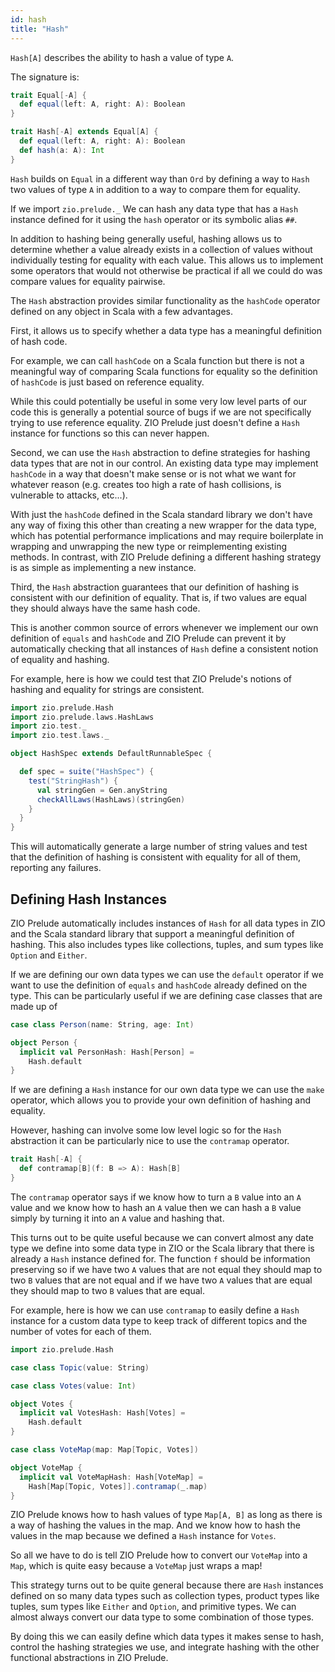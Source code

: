 ```yaml
---
id: hash
title: "Hash"
---
```


`Hash[A]` describes the ability to hash a value of type `A`.

The signature is:

```scala mdoc
trait Equal[-A] {
  def equal(left: A, right: A): Boolean
}

trait Hash[-A] extends Equal[A] {
  def equal(left: A, right: A): Boolean
  def hash(a: A): Int
}
```

`Hash` builds on `Equal` in a different way than `Ord` by defining a way to `Hash` two values of type `A` in addition to a way to compare them for equality.

If we import `zio.prelude._` We can hash any data type that has a `Hash` instance defined for it using the `hash` operator or its symbolic alias `##`.

In addition to hashing being generally useful, hashing allows us to determine whether a value already exists in a collection of values without individually testing for equality with each value. This allows us to implement some operators that would not otherwise be practical if all we could do was compare values for equality pairwise.

The `Hash` abstraction provides similar functionality as the `hashCode` operator defined on any object in Scala with a few advantages.

First, it allows us to specify whether a data type has a meaningful definition of hash code.

For example, we can call `hashCode` on a Scala function but there is not a meaningful way of comparing Scala functions for equality so the definition of `hashCode` is just based on reference equality.

While this could potentially be useful in some very low level parts of our code this is generally a potential source of bugs if we are not specifically trying to use reference equality. ZIO Prelude just doesn't define a `Hash` instance for functions so this can never happen.

Second, we can use the `Hash` abstraction to define strategies for hashing data types that are not in our control. An existing data type may implement `hashCode` in a way that doesn't make sense or is not what we want for whatever reason (e.g. creates too high a rate of hash collisions, is vulnerable to attacks, etc...).

With just the `hashCode` defined in the Scala standard library we don't have any way of fixing this other than creating a new wrapper for the data type, which has potential performance implications and may require boilerplate in wrapping and unwrapping the new type or reimplementing existing methods. In contrast, with ZIO Prelude defining a different hashing strategy is as simple as implementing a new instance.

Third, the `Hash` abstraction guarantees that our definition of hashing is consistent with our definition of equality. That is, if two values are equal they should always have the same hash code.

This is another common source of errors whenever we implement our own definition of `equals` and `hashCode` and ZIO Prelude can prevent it by automatically checking that all instances of `Hash` define a consistent notion of equality and hashing.

For example, here is how we could test that ZIO Prelude's notions of hashing and equality for strings are consistent.

```scala mdoc:reset
import zio.prelude.Hash
import zio.prelude.laws.HashLaws
import zio.test._
import zio.test.laws._

object HashSpec extends DefaultRunnableSpec {

  def spec = suite("HashSpec") {
    test("StringHash") {
      val stringGen = Gen.anyString
      checkAllLaws(HashLaws)(stringGen)
    }
  }
}
```

This will automatically generate a large number of string values and test that the definition of hashing is consistent with equality for all of them, reporting any failures.

## Defining Hash Instances

ZIO Prelude automatically includes instances of `Hash` for all data types in ZIO and the Scala standard library that support a meaningful definition of hashing. This also includes types like collections, tuples, and sum types like `Option` and `Either`.

If we are defining our own data types we can use the `default` operator if we want to use the definition of `equals` and `hashCode` already defined on the type. This can be particularly useful if we are defining case classes that are made up of 

```scala mdoc
case class Person(name: String, age: Int)

object Person {
  implicit val PersonHash: Hash[Person] =
    Hash.default
}
```

If we are defining a `Hash` instance for our own data type we can use the `make` operator, which allows you to provide your own definition of hashing and equality.

However, hashing can involve some low level logic so for the `Hash` abstraction it can be particularly nice to use the `contramap` operator.

```scala mdoc:nest
trait Hash[-A] {
  def contramap[B](f: B => A): Hash[B]
}
```

The `contramap` operator says if we know how to turn a `B` value into an `A` value and we know how to hash an `A` value then we can hash a `B` value simply by turning it into an `A` value and hashing that.

This turns out to be quite useful because we can convert almost any date type we define into some data type in ZIO or the Scala library that there is already a `Hash` instance defined for. The function `f` should be information preserving so if we have two `A` values that are not equal they should map to two `B` values that are not equal and if we have two `A` values that are equal they should map to two `B` values that are equal.

For example, here is how we can use `contramap` to easily define a `Hash` instance for a custom data type to keep track of different topics and the number of votes for each of them.

```scala mdoc:reset
import zio.prelude.Hash

case class Topic(value: String)

case class Votes(value: Int)

object Votes {
  implicit val VotesHash: Hash[Votes] =
    Hash.default
}

case class VoteMap(map: Map[Topic, Votes])

object VoteMap {
  implicit val VoteMapHash: Hash[VoteMap] =
    Hash[Map[Topic, Votes]].contramap(_.map)
}
```

ZIO Prelude knows how to hash values of type `Map[A, B]` as long as there is a way of hashing the values in the map. And we know how to hash the values in the map because we defined a `Hash` instance for `Votes`.

So all we have to do is tell ZIO Prelude how to convert our `VoteMap` into a `Map`, which is quite easy because a `VoteMap` just wraps a map!

This strategy turns out to be quite general because there are `Hash` instances defined on so many data types such as collection types, product types like tuples, sum types like `Either` and `Option`, and primitive types. We can almost always convert our data type to some combination of those types.

By doing this we can easily define which data types it makes sense to hash, control the hashing strategies we use, and integrate hashing with the other functional abstractions in ZIO Prelude.
